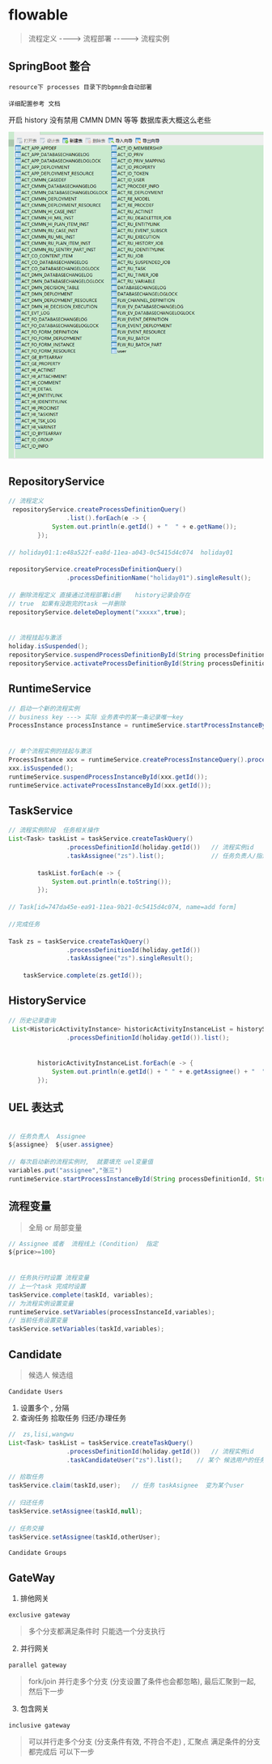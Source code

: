 # flowable

> 流程定义 ----> 流程部署 -----> 流程实例

## SpringBoot 整合

```
resource下 processes 目录下的bpmn会自动部署

详细配置参考 文档
```

开启 history 没有禁用 CMMN DMN 等等 数据库表大概这么老些

![数据库](./imgs/flowable.png)

## RepositoryService

```java
// 流程定义
 repositoryService.createProcessDefinitionQuery()
                .list().forEach(e -> {
            System.out.println(e.getId() + "  " + e.getName());
        });

// holiday01:1:e48a522f-ea8d-11ea-a043-0c5415d4c074  holiday01

repositoryService.createProcessDefinitionQuery()
                .processDefinitionName("holiday01").singleResult();

// 删除流程定义 直接通过流程部署id删    history记录会存在
// true  如果有没跑完的task 一并删除
repositoryService.deleteDeployment("xxxxx",true);


// 流程挂起与激活
holiday.isSuspended();
repositoryService.suspendProcessDefinitionById(String processDefinitionId, boolean suspendProcessInstances, Date suspensionDate);
repositoryService.activateProcessDefinitionById(String processDefinitionId, boolean activateProcessInstances, Date activationDate);
```

## RuntimeService

```java
// 启动一个新的流程实例
// business key ---> 实际 业务表中的某一条记录唯一key
ProcessInstance processInstance = runtimeService.startProcessInstanceById(holiday.getId(),"business key");


// 单个流程实例的挂起与激活
ProcessInstance xxx = runtimeService.createProcessInstanceQuery().processInstanceBusinessKey("business key").singleResult();
xxx.isSuspended();
runtimeService.suspendProcessInstanceById(xxx.getId());
runtimeService.activateProcessInstanceById(xxx.getId());
```

## TaskService

```java
// 流程实例阶段  任务相关操作
List<Task> taskList = taskService.createTaskQuery()
                .processDefinitionId(holiday.getId())   // 流程实例id
                .taskAssignee("zs").list();             // 任务负责人/指派人

        taskList.forEach(e -> {
            System.out.println(e.toString());
        });

// Task[id=747da45e-ea91-11ea-9b21-0c5415d4c074, name=add form]

//完成任务

Task zs = taskService.createTaskQuery()
                .processDefinitionId(holiday.getId())
                .taskAssignee("zs").singleResult();

    taskService.complete(zs.getId());
```

## HistoryService

```java
// 历史记录查询
 List<HistoricActivityInstance> historicActivityInstanceList = historyService.createHistoricActivityInstanceQuery()
                .processDefinitionId(holiday.getId()).list();


        historicActivityInstanceList.forEach(e -> {
            System.out.println(e.getId() + " " + e.getAssignee() + "  " + e.getActivityName() + " " + e.getDurationInMillis());
        });
```

## UEL 表达式

```java

// 任务负责人  Assignee
${assignee}  ${user.assignee}

// 每次启动新的流程实例时,  就要填充 uel变量值
variables.put("assignee","张三")
runtimeService.startProcessInstanceById(String processDefinitionId, String businessKey, Map<String, Object> variables);

```

## 流程变量

> 全局 or 局部变量

```java
// Assignee 或者  流程线上 (Condition)  指定
${price>=100}


// 任务执行时设置 流程变量
// 上一个task 完成时设置
taskService.complete(taskId, variables);
// 为流程实例设置变量
runtimeService.setVariables(processInstanceId,variables);
// 当前任务设置变量
taskService.setVariables(taskId,variables);
```

## Candidate

> 候选人 候选组

<code>Candidate Users</code>

1. 设置多个 , 分隔
2. 查询任务 拾取任务 归还/办理任务

```java
//  zs,lisi,wangwu
List<Task> taskList = taskService.createTaskQuery()
                .processDefinitionId(holiday.getId())   // 流程实例id
                .taskCandidateUser("zs").list();    // 某个 候选用户的任务

// 拾取任务
taskService.claim(taskId,user);   // 任务 taskAsignee  变为某个user

// 归还任务
taskService.setAssignee(taskId,null);

// 任务交接
taskService.setAssignee(taskId,otherUser);
```

<code>Candidate Groups</code>

## GateWay

1. 排他网关

<code>exclusive gateway</code>

> 多个分支都满足条件时 只能选一个分支执行

2. 并行网关

<code>parallel gateway</code>

> fork/join 并行走多个分支 (分支设置了条件也会都忽略), 最后汇聚到一起, 然后下一步

3. 包含网关

<code>inclusive gateway</code>

> 可以并行走多个分支 (分支条件有效, 不符合不走) , 汇聚点 满足条件的分支都完成后 可以下一步
